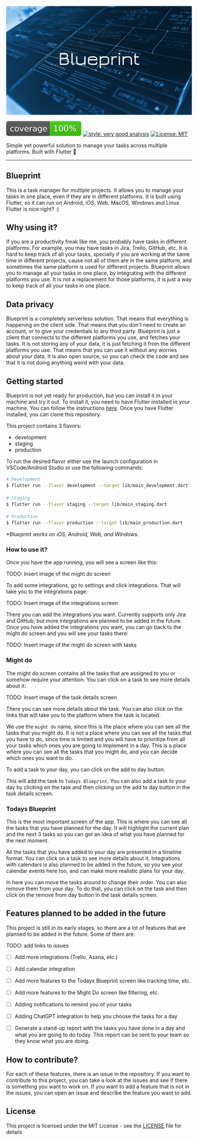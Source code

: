 


<img src="docs/assets/images/blueprint_background.png" alt="Blueprint background">

![coverage][coverage_badge]
[![style: very good analysis][very_good_analysis_badge]][very_good_analysis_link]
[![License: MIT][license_badge]][license_link]

Simple yet powerful solution to manage your tasks across multiple platforms. Built with Flutter 💙

---
## Blueprint

This is a task manager for multiple projects. It allows you to manage your tasks in one place, even if they are in different platforms. It is built using Flutter, so it can run on Android, iOS, Web, MacOS, Windows and Linux. Flutter is nice right? :)


## Why using it?

If you are a productivity freak like me, you probably have tasks in different platforms. For example, you may have tasks in Jira, Trello, GitHub, etc. It is hard to keep track of all your tasks, specially if you are working at the same time in different projects, cause not all of them are in the same platform, and sometimes the same platform is used for different projects. Blueprint allows you to manage all your tasks in one place, by integrating with the different platforms you use. It is not a replacement for those platforms, it is just a way to keep track of all your tasks in one place.

## Data privacy

Blueprint is a completely serverless solution. That means that everything is happening on the client side. That means that you don't need to create an account, or to give your credentials to any third party. Blueprint is just a client that connects to the different platforms you use, and fetches your tasks. It is not storing any of your data, it is just fetching it from the different platforms you use. That means that you can use it without any worries about your data. It is also open source, so you can check the code and see that it is not doing anything weird with your data.

## Getting started

Blueprint is not yet ready for production, but you can install it in your machine and try it out. To install it, you need to have Flutter installed in your machine. You can follow the instructions [here](https://flutter.dev/docs/get-started/install). Once you have Flutter installed, you can clone this repository. 

This project contains 3 flavors:

- development
- staging
- production

To run the desired flavor either use the launch configuration in VSCode/Android Studio or use the following commands:

```sh
# Development
$ flutter run --flavor development --target lib/main_development.dart

# Staging
$ flutter run --flavor staging --target lib/main_staging.dart

# Production
$ flutter run --flavor production --target lib/main_production.dart
```

_\*Blueprint works on iOS, Android, Web, and Windows._

### How to use it?

Once you have the app running, you will see a screen like this:

TODO: Insert image of the might do screen

To add some integrations, go to settings and click integrations. That will take you to the integrations page:

TODO: Insert image of the integrations screen

There you can add the integrations you want. Currently supports only Jira and GitHub, but more integrations are planned to be added in the future. Once you have added the integrations you want, you can go back to the might do screen and you will see your tasks there:

TODO: Insert image of the might do screen with tasks

### Might do
The might do screen contains all the tasks that are assigned to you or somehow require your attention. You can click on a task to see more details about it:

TODO: Insert image of the task details screen

There you can see more details about the task. You can also click on the links that will take you to the platform where the task is located. 

We use the `might do` name, since this is the place where you can see all the tasks that you might do. It is not a place where you can see all the tasks that you have to do, since time is limited and you will have to prioritize from all your tasks which ones you are going to implement in a day. This is a place where you can see all the tasks that you might do, and you can decide which ones you want to do.

To add a task to your day, you can click on the add to day button:

This will add the task to `Todays Blueprint`. You can also add a task to your day by clicking on the task and then clicking on the add to day button in the task details screen.

### Todays Blueprint

This is the most important screen of the app. This is where you can see all the tasks that you have planned for the day. It will highlight the current plan and the next 3 tasks so you can get an idea of what you have planned for the next moment. 

All the tasks that you have added to your day are presented in a timeline format. You can click on a task to see more details about it. Integrations with calendars is also planned to be added in the future, so you see your calendar events here too, and can make more realistic plans for your day.

In here you can move the tasks around to change their order. You can also remove them from your day. To do that, you can click on the task and then click on the remove from day button in the task details screen.

## Features planned to be added in the future

This project is still in its early stages, so there are a lot of features that are planned to be added in the future. Some of them are:

TODO: add links to issues

- [ ] Add more integrations (Trello, Asana, etc.) 
- [ ] Add calendar integration
- [ ] Add more features to the Todays Blueprint screen like tracking time, etc.
- [ ] Add more features to the Might Do screen like filtering, etc.
- [ ] Adding notifications to remind you of your tasks
- [ ] Adding ChatGPT integration to help you choose the tasks for a day
- [ ] Generate a stand-up report with the tasks you have done in a day and what you are going to do today. This report can be sent to your team so they know what you are doing.


## How to contribute?
For each of these features, there is an issue in the repository. If you want to contribute to this project, you can take a look at the issues and see if there is something you want to work on. If you want to add a feature that is not in the issues, you can open an issue and describe the feature you want to add.

## License

This project is licensed under the MIT License - see the [LICENSE](LICENSE) file for details


[coverage_badge]: coverage_badge.svg
[flutter_localizations_link]: https://api.flutter.dev/flutter/flutter_localizations/flutter_localizations-library.html
[internationalization_link]: https://flutter.dev/docs/development/accessibility-and-localization/internationalization
[license_badge]: https://img.shields.io/badge/license-MIT-blue.svg
[license_link]: https://opensource.org/licenses/MIT
[very_good_analysis_badge]: https://img.shields.io/badge/style-very_good_analysis-B22C89.svg
[very_good_analysis_link]: https://pub.dev/packages/very_good_analysis
[very_good_cli_link]: https://github.com/VeryGoodOpenSource/very_good_cli
